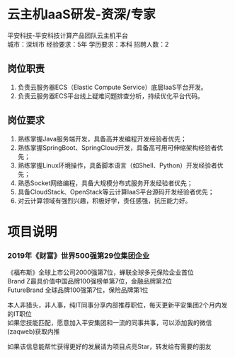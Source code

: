 # 云主机IaaS研发-资深/专家
平安科技-平安科技计算产品团队云主机平台  
城市：深圳市 经验要求：5年 学历要求：本科  招聘人数：2

## 岗位职责
1. 负责云服务器ECS（Elastic Compute Service）底层IaaS平台开发。   
2. 负责云服务器ECS平台线上疑难问题排查分析，持续优化平台代码。

## 岗位要求
1. 熟练掌握Java服务端开发，具备高并发编程开发经验者优先；   
2. 熟练掌握SpringBoot、SpringCloud开发，具备高可用可伸缩架构经验者优先；   
3. 熟练掌握Linux环境操作，具备脚本语言（如Shell、Python）开发经验者优先；   
4. 熟悉Socket网络编程，具备大规模分布式服务开发经验者优先；   
5. 具备CloudStack、OpenStack等云计算IaaS平台源码开发经验者优先；   
6. 对云计算领域有强烈兴趣，积极好学，责任感强，抗压能力好。

# 项目说明

### 2019年《财富》世界500强第29位集团企业
《福布斯》全球上市公司2000强第7位，蝉联全球多元保险企业首位  
Brand Z最具价值中国品牌100强榜单第7位，金融品牌第2位  
FutureBrand 全球品牌100强第7位，保险品牌第1位

本人非猎头，非人事，纯IT同事分享内部推荐职位，每天更新平安集团2个月内发的IT职位  
如果您技能匹配，愿意加入平安集团和一流的同事共事，可以添加我的微信(zaqweb)获取内推 

如果该信息能帮忙获得更好的发展请为项目点亮Star，转发给有需要的朋友




